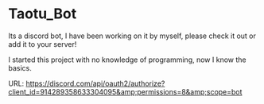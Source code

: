 # Taotu_Bot
Its a discord bot, I have been working on it by myself, please check it out or add it to your server! 

I started this project with no knowledge of programming, now I know the basics.

URL: https://discord.com/api/oauth2/authorize?client_id=914289358633304095&amp;permissions=8&amp;scope=bot
